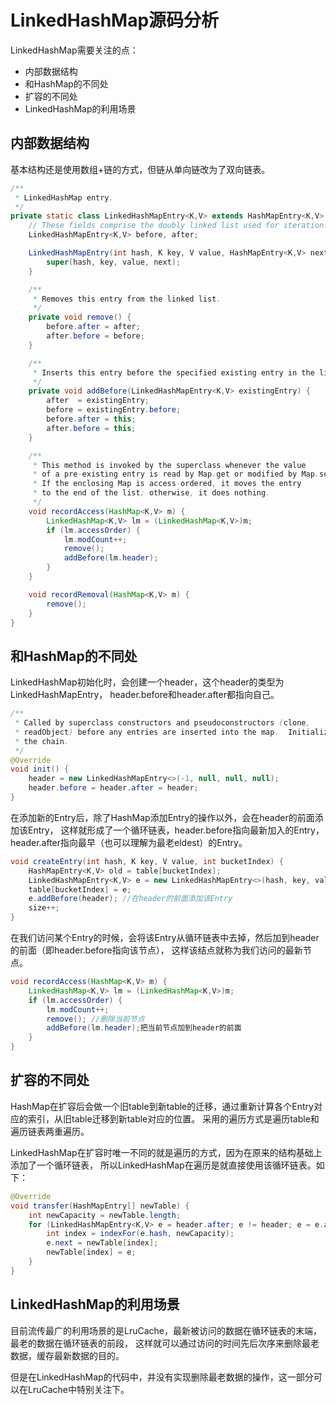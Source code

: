 # LinkedHashMap源码分析

LinkedHashMap需要关注的点：

* 内部数据结构
* 和HashMap的不同处
* 扩容的不同处
* LinkedHashMap的利用场景

## 内部数据结构
基本结构还是使用数组+链的方式，但链从单向链改为了双向链表。
```java
/**
 * LinkedHashMap entry.
 */
private static class LinkedHashMapEntry<K,V> extends HashMapEntry<K,V> {
    // These fields comprise the doubly linked list used for iteration.
    LinkedHashMapEntry<K,V> before, after;

    LinkedHashMapEntry(int hash, K key, V value, HashMapEntry<K,V> next) {
        super(hash, key, value, next);
    }

    /**
     * Removes this entry from the linked list.
     */
    private void remove() {
        before.after = after;
        after.before = before;
    }

    /**
     * Inserts this entry before the specified existing entry in the list.
     */
    private void addBefore(LinkedHashMapEntry<K,V> existingEntry) {
        after  = existingEntry;
        before = existingEntry.before;
        before.after = this;
        after.before = this;
    }

    /**
     * This method is invoked by the superclass whenever the value
     * of a pre-existing entry is read by Map.get or modified by Map.set.
     * If the enclosing Map is access-ordered, it moves the entry
     * to the end of the list; otherwise, it does nothing.
     */
    void recordAccess(HashMap<K,V> m) {
        LinkedHashMap<K,V> lm = (LinkedHashMap<K,V>)m;
        if (lm.accessOrder) {
            lm.modCount++;
            remove();
            addBefore(lm.header);
        }
    }

    void recordRemoval(HashMap<K,V> m) {
        remove();
    }
}
```
## 和HashMap的不同处
LinkedHashMap初始化时，会创建一个header，这个header的类型为LinkedHashMapEntry，
header.before和header.after都指向自己。
```java
/**
 * Called by superclass constructors and pseudoconstructors (clone,
 * readObject) before any entries are inserted into the map.  Initializes
 * the chain.
 */
@Override
void init() {
    header = new LinkedHashMapEntry<>(-1, null, null, null);
    header.before = header.after = header;
}
```
在添加新的Entry后，除了HashMap添加Entry的操作以外，会在header的前面添加该Entry，
这样就形成了一个循环链表，header.before指向最新加入的Entry，header.after指向最早（也可以理解为最老eldest）的Entry。
```java
void createEntry(int hash, K key, V value, int bucketIndex) {
    HashMapEntry<K,V> old = table[bucketIndex];
    LinkedHashMapEntry<K,V> e = new LinkedHashMapEntry<>(hash, key, value, old);
    table[bucketIndex] = e;
    e.addBefore(header); //在header的前面添加该Entry
    size++;
}
```

在我们访问某个Entry的时候，会将该Entry从循环链表中去掉，然后加到header的前面（即header.before指向该节点），
这样该结点就称为我们访问的最新节点。
```java
void recordAccess(HashMap<K,V> m) {
    LinkedHashMap<K,V> lm = (LinkedHashMap<K,V>)m;
    if (lm.accessOrder) {
        lm.modCount++;
        remove(); //删除当前节点
        addBefore(lm.header);把当前节点加到header的前面
    }
}
```

## 扩容的不同处
HashMap在扩容后会做一个旧table到新table的迁移，通过重新计算各个Entry对应的索引，从旧table迁移到新table对应的位置。
采用的遍历方式是遍历table和遍历链表两重遍历。

LinkedHashMap在扩容时唯一不同的就是遍历的方式，因为在原来的结构基础上添加了一个循环链表，
所以LinkedHashMap在遍历是就直接使用该循环链表。如下：
```java
@Override
void transfer(HashMapEntry[] newTable) {
    int newCapacity = newTable.length;
    for (LinkedHashMapEntry<K,V> e = header.after; e != header; e = e.after) {
        int index = indexFor(e.hash, newCapacity);
        e.next = newTable[index];
        newTable[index] = e;
    }
}
```

## LinkedHashMap的利用场景
目前流传最广的利用场景的是LruCache，最新被访问的数据在循环链表的末端，最老的数据在循环链表的前段，
这样就可以通过访问的时间先后次序来删除最老数据，缓存最新数据的目的。

但是在LinkedHashMap的代码中，并没有实现删除最老数据的操作，这一部分可以在LruCache中特别关注下。
